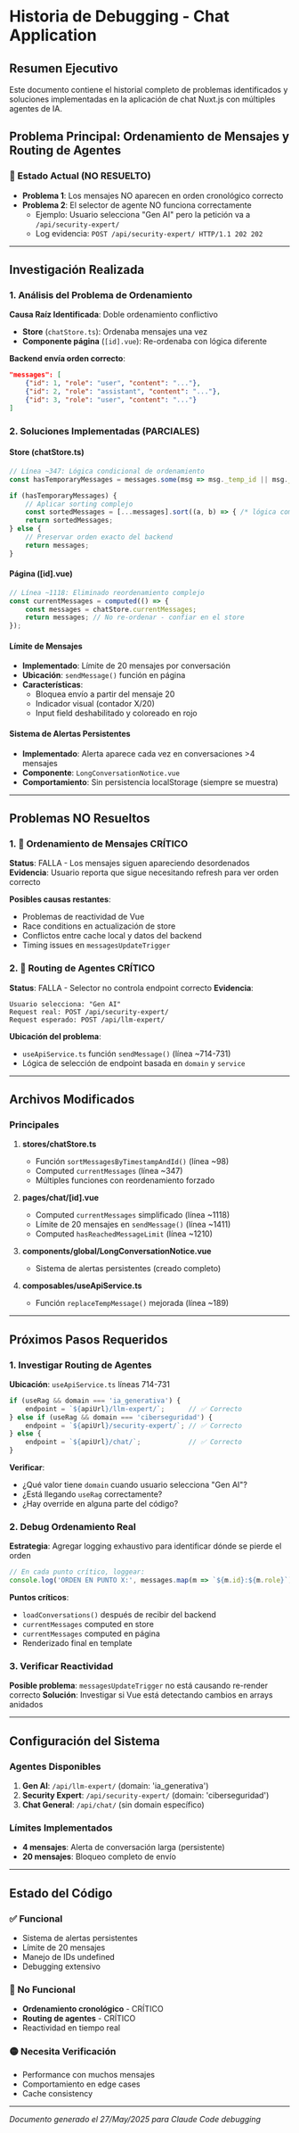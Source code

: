 # Historia de Debugging - Chat Application

## Resumen Ejecutivo
Este documento contiene el historial completo de problemas identificados y soluciones implementadas en la aplicación de chat Nuxt.js con múltiples agentes de IA.

## Problema Principal: Ordenamiento de Mensajes y Routing de Agentes

### 🔴 Estado Actual (NO RESUELTO)
- **Problema 1**: Los mensajes NO aparecen en orden cronológico correcto
- **Problema 2**: El selector de agente NO funciona correctamente
  - Ejemplo: Usuario selecciona "Gen AI" pero la petición va a `/api/security-expert/`
  - Log evidencia: `POST /api/security-expert/ HTTP/1.1 202 202`

---

## Investigación Realizada

### 1. Análisis del Problema de Ordenamiento

**Causa Raíz Identificada**: Doble ordenamiento conflictivo
- **Store** (`chatStore.ts`): Ordenaba mensajes una vez
- **Componente página** (`[id].vue`): Re-ordenaba con lógica diferente

**Backend envía orden correcto**:
```json
"messages": [
    {"id": 1, "role": "user", "content": "..."},
    {"id": 2, "role": "assistant", "content": "..."},
    {"id": 3, "role": "user", "content": "..."}
]
```

### 2. Soluciones Implementadas (PARCIALES)

#### Store (chatStore.ts)
```typescript
// Línea ~347: Lógica condicional de ordenamiento
const hasTemporaryMessages = messages.some(msg => msg._temp_id || msg._local_status === 'sending');

if (hasTemporaryMessages) {
    // Aplicar sorting complejo
    const sortedMessages = [...messages].sort((a, b) => { /* lógica compleja */ });
    return sortedMessages;
} else {
    // Preservar orden exacto del backend
    return messages;
}
```

#### Página ([id].vue)
```typescript
// Línea ~1118: Eliminado reordenamiento complejo
const currentMessages = computed(() => {
    const messages = chatStore.currentMessages;
    return messages; // No re-ordenar - confiar en el store
});
```

#### Límite de Mensajes
- **Implementado**: Límite de 20 mensajes por conversación
- **Ubicación**: `sendMessage()` función en página
- **Características**:
  - Bloquea envío a partir del mensaje 20
  - Indicador visual (contador X/20)
  - Input field deshabilitado y coloreado en rojo

#### Sistema de Alertas Persistentes
- **Implementado**: Alerta aparece cada vez en conversaciones >4 mensajes
- **Componente**: `LongConversationNotice.vue`
- **Comportamiento**: Sin persistencia localStorage (siempre se muestra)

---

## Problemas NO Resueltos

### 1. 🔴 Ordenamiento de Mensajes CRÍTICO
**Status**: FALLA - Los mensajes siguen apareciendo desordenados
**Evidencia**: Usuario reporta que sigue necesitando refresh para ver orden correcto

**Posibles causas restantes**:
- Problemas de reactividad de Vue
- Race conditions en actualización de store
- Conflictos entre cache local y datos del backend
- Timing issues en `messagesUpdateTrigger`

### 2. 🔴 Routing de Agentes CRÍTICO
**Status**: FALLA - Selector no controla endpoint correcto
**Evidencia**: 
```
Usuario selecciona: "Gen AI"
Request real: POST /api/security-expert/
Request esperado: POST /api/llm-expert/
```

**Ubicación del problema**: 
- `useApiService.ts` función `sendMessage()` (línea ~714-731)
- Lógica de selección de endpoint basada en `domain` y `service`

---

## Archivos Modificados

### Principales
1. **stores/chatStore.ts**
   - Función `sortMessagesByTimestampAndId()` (línea ~98)
   - Computed `currentMessages` (línea ~347)
   - Múltiples funciones con reordenamiento forzado

2. **pages/chat/[id].vue** 
   - Computed `currentMessages` simplificado (línea ~1118)
   - Límite de 20 mensajes en `sendMessage()` (línea ~1411)
   - Computed `hasReachedMessageLimit` (línea ~1210)

3. **components/global/LongConversationNotice.vue**
   - Sistema de alertas persistentes (creado completo)

4. **composables/useApiService.ts**
   - Función `replaceTempMessage()` mejorada (línea ~189)

---

## Próximos Pasos Requeridos

### 1. Investigar Routing de Agentes
**Ubicación**: `useApiService.ts` líneas 714-731
```typescript
if (useRag && domain === 'ia_generativa') {
    endpoint = `${apiUrl}/llm-expert/`;      // ✅ Correcto
} else if (useRag && domain === 'ciberseguridad') {
    endpoint = `${apiUrl}/security-expert/`; // ✅ Correcto
} else {
    endpoint = `${apiUrl}/chat/`;            // ✅ Correcto
}
```

**Verificar**:
- ¿Qué valor tiene `domain` cuando usuario selecciona "Gen AI"?
- ¿Está llegando `useRag` correctamente?
- ¿Hay override en alguna parte del código?

### 2. Debug Ordenamiento Real
**Estrategia**: Agregar logging exhaustivo para identificar dónde se pierde el orden
```typescript
// En cada punto crítico, loggear:
console.log('ORDEN EN PUNTO X:', messages.map(m => `${m.id}:${m.role}`));
```

**Puntos críticos**:
- `loadConversations()` después de recibir del backend
- `currentMessages` computed en store
- `currentMessages` computed en página
- Renderizado final en template

### 3. Verificar Reactividad
**Posible problema**: `messagesUpdateTrigger` no está causando re-render correcto
**Solución**: Investigar si Vue está detectando cambios en arrays anidados

---

## Configuración del Sistema

### Agentes Disponibles
1. **Gen AI**: `/api/llm-expert/` (domain: 'ia_generativa')
2. **Security Expert**: `/api/security-expert/` (domain: 'ciberseguridad') 
3. **Chat General**: `/api/chat/` (sin domain específico)

### Límites Implementados
- **4 mensajes**: Alerta de conversación larga (persistente)
- **20 mensajes**: Bloqueo completo de envío

---

## Estado del Código

### ✅ Funcional
- Sistema de alertas persistentes
- Límite de 20 mensajes
- Manejo de IDs undefined
- Debugging extensivo

### 🔴 No Funcional
- **Ordenamiento cronológico** - CRÍTICO
- **Routing de agentes** - CRÍTICO
- Reactividad en tiempo real

### 🟡 Necesita Verificación
- Performance con muchos mensajes
- Comportamiento en edge cases
- Cache consistency

---

*Documento generado el 27/May/2025 para Claude Code debugging*